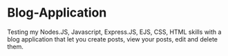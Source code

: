 # Blog-Application
Testing my Nodes.JS, Javascript, Express.JS, EJS, CSS, HTML skills with a blog application that let you create posts, view your posts, edit and delete them.
